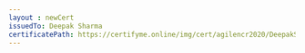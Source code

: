 ```yaml
--- 
layout : newCert 
issuedTo: Deepak Sharma 
certificatePath: https://certifyme.online/img/cert/agilencr2020/DeepakSharma_3124d.png
--- 
```

